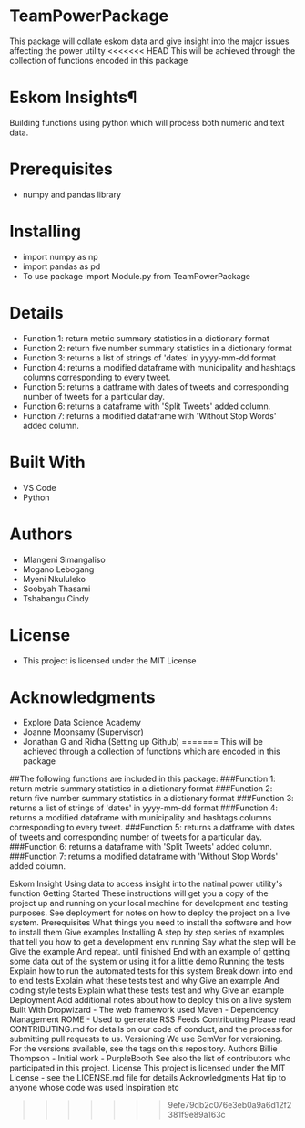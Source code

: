 # TeamPowerPackage
This package will collate eskom data and give insight into the major issues affecting the power utility
<<<<<<< HEAD
This will be achieved through the collection of functions encoded in this package

# Eskom Insights¶
Building functions using python which will process both numeric and text data.

# Prerequisites
+ numpy and pandas library

# Installing
+ import numpy as np
+ import pandas as pd
+ To use package import Module.py from TeamPowerPackage

# Details
- Function 1: return metric summary statistics in a dictionary format
- Function 2: return five number summary statistics in a dictionary format
- Function 3: returns a list of strings of 'dates' in yyyy-mm-dd format
- Function 4: returns a modified dataframe with municipality and hashtags columns corresponding to every tweet.
- Function 5: returns a datframe with dates of tweets and corresponding number of tweets for a particular day.
- Function 6: returns a dataframe with 'Split Tweets' added column.
- Function 7: returns a modified dataframe with 'Without Stop Words' added column.

# Built With
- VS Code
- Python

# Authors
+ Mlangeni Simangaliso
+ Mogano Lebogang
+ Myeni Nkululeko
+ Soobyah Thasami
+ Tshabangu Cindy

# License
+ This project is licensed under the MIT License

# Acknowledgments
+ Explore Data Science Academy
+ Joanne Moonsamy (Supervisor)
+ Jonathan G and Ridha (Setting up Github)
=======
This will be achieved through a collection of functions which are encoded in this package

##The following functions are included in this package:
###Function 1: return metric summary statistics in a dictionary format
###Function 2: return five number summary statistics in a dictionary format
###Function 3: returns a list of strings of 'dates' in yyyy-mm-dd format
###Function 4: returns a modified dataframe with municipality and hashtags columns corresponding to every tweet.
###Function 5: returns a datframe with dates of tweets and corresponding number of tweets for a particular day.
###Function 6: returns a dataframe with 'Split Tweets' added column.
###Function 7: returns a modified dataframe with 'Without Stop Words' added column.

Eskom Insight
Using data to access insight into the natinal power utility's function
Getting Started
These instructions will get you a copy of the project up and running on your local machine for development and testing purposes. See deployment for notes on how to deploy the project on a live system.
Prerequisites
What things you need to install the software and how to install them
Give examples
Installing
A step by step series of examples that tell you how to get a development env running
Say what the step will be
Give the example
And repeat.
until finished
End with an example of getting some data out of the system or using it for a little demo
Running the tests
Explain how to run the automated tests for this system
Break down into end to end tests
Explain what these tests test and why
Give an example
And coding style tests
Explain what these tests test and why
Give an example
Deployment
Add additional notes about how to deploy this on a live system
Built With
Dropwizard - The web framework used
Maven - Dependency Management
ROME - Used to generate RSS Feeds
Contributing
Please read CONTRIBUTING.md for details on our code of conduct, and the process for submitting pull requests to us.
Versioning
We use SemVer for versioning. For the versions available, see the tags on this repository.
Authors
Billie Thompson - Initial work - PurpleBooth
See also the list of contributors who participated in this project.
License
This project is licensed under the MIT License - see the LICENSE.md file for details
Acknowledgments
Hat tip to anyone whose code was used
Inspiration
etc


>>>>>>> 9efe79db2c076e3eb0a9a6d12f2381f9e89a163c
